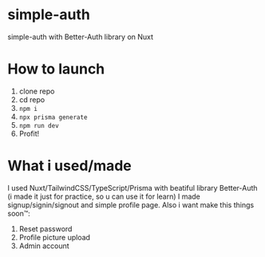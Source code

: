 # simple-auth
simple-auth with Better-Auth library on Nuxt

# How to launch
1. clone repo
2. cd repo
3. ``npm i``
4. ``npx prisma generate``
5. ``npm run dev``
6. Profit!
# What i used/made
I used Nuxt/TailwindCSS/TypeScript/Prisma with beatiful library Better-Auth (i made it just for practice, so u can use it for learn)
I made signup/signin/signout and simple profile page. 
Also i want make this things soon™️:
1. Reset password
2. Profile picture upload
3. Admin account
